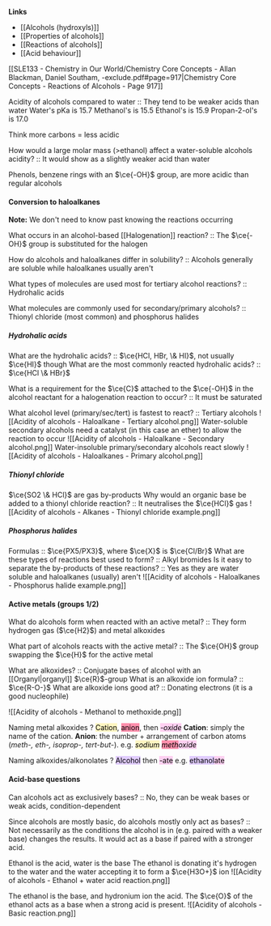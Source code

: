 **Links**
- [[Alcohols (hydroxyls)]] 
- [[Properties of alcohols]] 
- [[Reactions of alcohols]]
- [[Acid behaviour]] 

[[SLE133 - Chemistry in Our World/Chemistry Core Concepts - Allan Blackman, Daniel Southam, -exclude.pdf#page=917|Chemistry Core Concepts - Reactions of Alcohols - Page 917]]

Acidity of alcohols compared to water :: They tend to be weaker acids than water
	Water's pKa is 15.7
		Methanol's is 15.5
		Ethanol's is 15.9
		Propan-2-ol's is 17.0

Think more carbons = less acidic

How would a large molar mass (>ethanol) affect a water-soluble alcohols acidity? :: It would show as a slightly weaker acid than water

Phenols, benzene rings with an $\ce{-OH}$ group, are more acidic than regular alcohols

#### Conversion to haloalkanes
**Note:** We don't need to know past knowing the reactions occurring

What occurs in an alcohol-based [[Halogenation]] reaction? :: The $\ce{-OH}$ group is substituted for the halogen

How do alcohols and haloalkanes differ in solubility? :: Alcohols generally are soluble while haloalkanes usually aren't

What types of molecules are used most for tertiary alcohol reactions? :: Hydrohalic acids

What molecules are commonly used for secondary/primary alcohols? :: Thionyl chloride (most common) and phosphorus halides

##### Hydrohalic acids
What are the hydrohalic acids? :: $\ce{HCl, HBr, \& HI}$, not usually $\ce{HI}$ though
What are the most commonly reacted hydrohalic acids? :: $\ce{HCl \& HBr}$

What is a requirement for the $\ce{C}$ attached to the $\ce{-OH}$ in the alcohol reactant for a halogenation reaction to occur? :: It must be saturated

What alcohol level (primary/sec/tert) is fastest to react? :: Tertiary alcohols
![[Acidity of alcohols - Haloalkane - Tertiary alcohol.png]]
Water-soluble secondary alcohols need a catalyst (in this case an ether) to allow the reaction to occur 
![[Acidity of alcohols - Haloalkane - Secondary alcohol.png]]
Water-insoluble primary/secondary alcohols react slowly
![[Acidity of alcohols - Haloalkanes - Primary alcohol.png]]




##### Thionyl chloride
$\ce{SO2 \& HCl}$ are gas by-products
Why would an organic base be added to a thionyl chloride reaction? :: It neutralises the $\ce{HCl}$ gas
![[Acidity of alcohols - Alkanes - Thionyl chloride example.png]]

##### Phosphorus halides
Formulas :: $\ce{PX5/PX3}$, where $\ce{X}$ is $\ce{Cl/Br}$
What are these types of reactions best used to form? :: Alkyl bromides
Is it easy to separate the by-products of these reactions? :: Yes as they are water soluble and haloalkanes (usually) aren't
![[Acidity of alcohols - Haloalkanes - Phosphorus halide example.png]]

#### Active metals (groups 1/2)
What do alcohols form when reacted with an active metal? :: They form hydrogen gas ($\ce{H2}$) and metal alkoxides

What part of alcohols reacts with the active metal? :: The $\ce{OH}$ group swapping the $\ce{H}$ for the active metal

What are alkoxides? :: Conjugate bases of alcohol with an [[Organyl|organyl]] $\ce{R}$-group 
What is an alkoxide ion formula? :: $\ce{R-O-}$
What are alkoxide ions good at? :: Donating electrons (it is a good nucleophile)

![[Acidity of alcohols - Methanol to methoxide.png]]

Naming metal alkoxides
?
<mark style="background: #FFF3A3A6;">Cation</mark>, <mark style="background: #FF5582A6;">anion</mark>, then *<mark style="background: #FFB8EBA6;">-oxide</mark>*
**Cation**: simply the name of the cation.
**Anion**: the number + arrangement of carbon atoms (*meth-, eth-, isoprop-, tert-but-*).
e.g. *<mark style="background: #FFF3A3A6;">sodium</mark> <mark style="background: #FF5582A6;">meth</mark><mark style="background: #FFB8EBA6;">oxide</mark>*

Naming alkoxides/alkonolates
?
<mark style="background: #D2B3FFA6;">Alcohol</mark> then <mark style="background: #FFB8EBA6;">-ate</mark>
e.g. <mark style="background: #D2B3FFA6;">ethanol</mark><mark style="background: #FFB8EBA6;">ate</mark>


#### Acid-base questions
Can alcohols act as exclusively bases? :: No, they can be weak bases or weak acids, condition-dependent

Since alcohols are mostly basic, do alcohols mostly only act as bases? :: Not necessarily as the conditions the alcohol is in (e.g. paired with a weaker base) changes the results. It would act as a base if paired with a stronger acid.


Ethanol is the acid, water is the base
The ethanol is donating it's hydrogen to the water and the water accepting it to form a $\ce{H3O+}$ ion
![[Acidity of alcohols - Ethanol + water acid reaction.png]]

The ethanol is the base, and hydronium ion the acid.
The $\ce{O}$ of the ethanol acts as a base when a strong acid is present.
![[Acidity of alcohols - Basic reaction.png]]